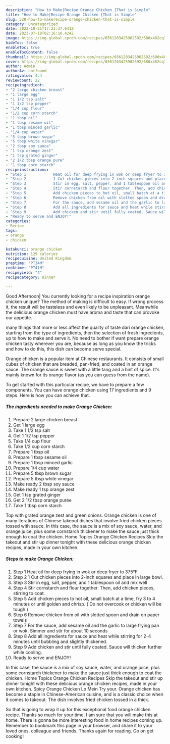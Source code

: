 ```yaml
---
description: "How to Make|Recipe Orange Chicken {That is Simple"
title: "How to Make|Recipe Orange Chicken {That is Simple"
slug: 520-how-to-makerecipe-orange-chicken-that-is-simple
category: Uncategorized
date: 2022-10-21T17:23:37.641Z
date: 2023-07-18T02:16:10.424Z
image: https://img-global.cpcdn.com/recipes/6561203425902592/680x482cq70/orange-chicken-recipe-main-photo.jpg
hideToc: false
enableToc: true
enableTocContent: false
thumbnail: https://img-global.cpcdn.com/recipes/6561203425902592/680x482cq70/orange-chicken-recipe-main-photo.jpg
cover: https://img-global.cpcdn.com/recipes/6561203425902592/680x482cq70/orange-chicken-recipe-main-photo.jpg
author: Admin
authorAv: notfound
ratingvalue: 4.4
reviewcount: 22
recipeingredient:
- "2 large chicken breast"
- "1 large egg"
- "1 1/2 tsp salt"
- "1 1/2 tsp pepper"
- "1/4 cup flour"
- "1/2 cup corn starch"
- "1 tbsp oil"
- "1 tbsp sesame oil"
- "1 tbsp minced garlic"
- "1/4 cup water"
- "5 tbsp brown sugar"
- "5 tbsp white vinegar"
- "2 tbsp soy sauce"
- "1 tsp orange zest"
- "1 tsp grated ginger"
- "2 1/2 tbsp orange pure"
- "1 tbsp corn starch"
recipeinstructions:
- "Step 1            Heat oil for deep frying in wok or deep fryer to 375°F"
- "Step 2            1 Cut chicken pieces into 2-inch squares and place in large bowl."
- "Step 3            Stir in egg, salt, pepper, and 1 tablespoon oil and mix well"
- "Step 4            Stir cornstarch and flour together. Then, add chicken pieces, stirring to coat."
- "Step 5            Add chicken pieces to hot oil, small batch at a time, fry 3 to 4 minutes or until golden and chrisp. ( Do not overcook or chicken will be tough.)"
- "Step 6            Remove chicken from oil with slotted spoon and drain on paper towels"
- "Step 7            For the sauce, add sesame oil and the garlic to large frying pan or wok. Simmer and stir for about 10 seconds"
- "Step 8            Add all ingredients for sauce and heat while stirring for 2-4 minutes until bubbling and slightly thickened."
- "Step 9            Add chicken and stir until fully coated. Sauce will thicken further while cooling."
- "Ready to serve and ENJOY!"
categories:
- Recipe
tags:
- orange
- chicken

katakunci: orange chicken 
nutrition: 129 calories
recipecuisine: United Kingdom
preptime: "PT34M"
cooktime: "PT41M"
recipeyield: "4"
recipecategory: Dinner

---
```



Good Afternoon| You currently looking for a recipe inspiration orange chicken unique? The method of making is difficult to easy. If wrong process it, the result will be tasteless and even likely to be unpleasant. Meanwhile the delicious orange chicken must have aroma and taste that can provoke our appetite.






many things that more or less affect the quality of taste dari orange chicken, starting from the type of ingredients, then the selection of fresh ingredients, up to how to make and serve it. No need to bother if want prepare orange chicken tasty wherever you are, because as long as you know the tricks and how to do this, this dish can become serve  special.


Orange chicken is a popular item at Chinese restaurants. It consists of small cubes of chicken that are breaded, pan-fried, and coated in an orange sauce. The orange sauce is sweet with a little tang and a hint of spice. It&#39;s mainly known for its orange flavor (as you can guess from the name).


To get started with this particular recipe, we have to prepare a few components. You can have orange chicken using 17 ingredients and 9 steps. Here is how you can achieve that.

<!--inarticleads1-->

##### The ingredients needed to make Orange Chicken:

1. Prepare 2 large chicken breast
1. Get 1 large egg
1. Take 1 1/2 tsp salt
1. Get 1 1/2 tsp pepper
1. Take 1/4 cup flour
1. Take 1/2 cup corn starch
1. Prepare 1 tbsp oil
1. Prepare 1 tbsp sesame oil
1. Prepare 1 tbsp minced garlic
1. Prepare 1/4 cup water
1. Prepare 5 tbsp brown sugar
1. Prepare 5 tbsp white vinegar
1. Make ready 2 tbsp soy sauce
1. Make ready 1 tsp orange zest
1. Get 1 tsp grated ginger
1. Get 2 1/2 tbsp orange purée
1. Take 1 tbsp corn starch


Top with grated orange zest and green onions. Orange chicken is one of many iterations of Chinese takeout dishes that involve fried chicken pieces tossed with sauce. In this case, the sauce is a mix of soy sauce, water, and orange juice, plus some cornstarch thickener to make the sauce just thick enough to coat the chicken. Home Topics Orange Chicken Recipes Skip the takeout and stir up dinner tonight with these delicious orange chicken recipes, made in your own kitchen. 

<!--inarticleads2-->

##### Steps to make Orange Chicken:

1. Step 1            Heat oil for deep frying in wok or deep fryer to 375°F
1. Step 2            1 Cut chicken pieces into 2-inch squares and place in large bowl.
1. Step 3            Stir in egg, salt, pepper, and 1 tablespoon oil and mix well
1. Step 4            Stir cornstarch and flour together. Then, add chicken pieces, stirring to coat.
1. Step 5            Add chicken pieces to hot oil, small batch at a time, fry 3 to 4 minutes or until golden and chrisp. ( Do not overcook or chicken will be tough.)
1. Step 6            Remove chicken from oil with slotted spoon and drain on paper towels
1. Step 7            For the sauce, add sesame oil and the garlic to large frying pan or wok. Simmer and stir for about 10 seconds
1. Step 8            Add all ingredients for sauce and heat while stirring for 2-4 minutes until bubbling and slightly thickened.
1. Step 9            Add chicken and stir until fully coated. Sauce will thicken further while cooling.
1. Ready to serve and ENJOY!

In this case, the sauce is a mix of soy sauce, water, and orange juice, plus some cornstarch thickener to make the sauce just thick enough to coat the chicken. Home Topics Orange Chicken Recipes Skip the takeout and stir up dinner tonight with these delicious orange chicken recipes, made in your own kitchen. Spicy Orange Chicken Lo Mein Try your. Orange chicken has become a staple in Chinese-American cuisine, and is a classic choice when it comes to takeout. The dish involves fried chicken tossed in a thick. 

So that is going to wrap it up for this exceptional food orange chicken recipe. Thanks so much for your time. I am sure that you will make this at home. There is gonna be more interesting food in home recipes coming up. Remember to bookmark this page in your browser, and share it to your loved ones, colleague and friends. Thanks again for reading. Go on get cooking!
